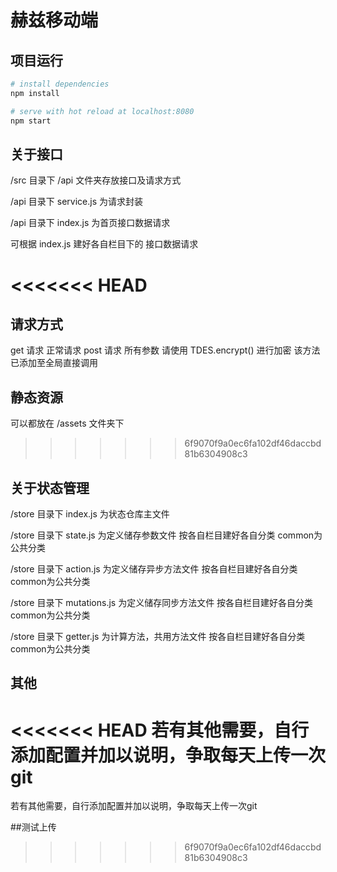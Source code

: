 # 赫兹移动端

## 项目运行

``` bash
# install dependencies
npm install

# serve with hot reload at localhost:8080
npm start

```

## 关于接口

/src 目录下 /api 文件夹存放接口及请求方式

/api 目录下 service.js 为请求封装

/api 目录下 index.js 为首页接口数据请求

可根据 index.js 建好各自栏目下的 接口数据请求

<<<<<<< HEAD
=======
## 请求方式

get  请求 正常请求
post 请求 所有参数 请使用 TDES.encrypt() 进行加密 该方法已添加至全局直接调用

## 静态资源

可以都放在 /assets 文件夹下
>>>>>>> 6f9070f9a0ec6fa102df46daccbd81b6304908c3

## 关于状态管理

/store 目录下 index.js 为状态仓库主文件

/store 目录下 state.js 为定义储存参数文件 按各自栏目建好各自分类 common为公共分类

/store 目录下 action.js 为定义储存异步方法文件 按各自栏目建好各自分类 common为公共分类

/store 目录下 mutations.js 为定义储存同步方法文件 按各自栏目建好各自分类 common为公共分类

/store 目录下 getter.js 为计算方法，共用方法文件 按各自栏目建好各自分类 common为公共分类


## 其他

<<<<<<< HEAD
若有其他需要，自行添加配置并加以说明，争取每天上传一次git
=======
若有其他需要，自行添加配置并加以说明，争取每天上传一次git

##测试上传
>>>>>>> 6f9070f9a0ec6fa102df46daccbd81b6304908c3
